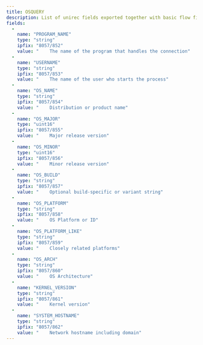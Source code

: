 ```yaml
---
title: OSQUERY
description: List of unirec fields exported together with basic flow fields on interface by OSQUERY plugin.
fields:
  -
    name: "PROGRAM_NAME"
    type: "string"
    ipfix: "8057/852"
    value: " 	The name of the program that handles the connection"
  -
    name: "USERNAME"
    type: "string"
    ipfix: "8057/853"
    value: " 	The name of the user who starts the process"
  -
    name: "OS_NAME"
    type: "string"
    ipfix: "8057/854"
    value: " 	Distribution or product name"
  -
    name: "OS_MAJOR"
    type: "uint16"
    ipfix: "8057/855"
    value: " 	Major release version"
  -
    name: "OS_MINOR"
    type: "uint16"
    ipfix: "8057/856"
    value: " 	Minor release version"
  -
    name: "OS_BUILD"
    type: "string"
    ipfix: "8057/857"
    value: " 	Optional build-specific or variant string"
  -
    name: "OS_PLATFORM"
    type: "string"
    ipfix: "8057/858"
    value: " 	OS Platform or ID"
  -
    name: "OS_PLATFORM_LIKE"
    type: "string"
    ipfix: "8057/859"
    value: " 	Closely related platforms"
  -
    name: "OS_ARCH"
    type: "string"
    ipfix: "8057/860"
    value: " 	OS Architecture"
  -
    name: "KERNEL_VERSION"
    type: "string"
    ipfix: "8057/861"
    value: " 	Kernel version"
  -
    name: "SYSTEM_HOSTNAME"
    type: "string"
    ipfix: "8057/862"
    value: " 	Network hostname including domain"
---
```

